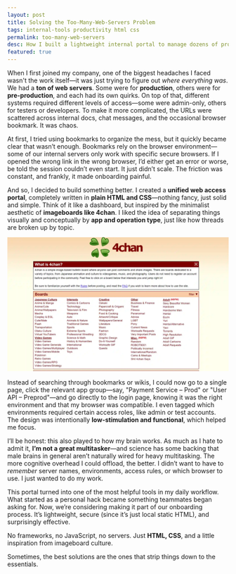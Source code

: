 ```yaml
---
layout: post
title: Solving the Too-Many-Web-Servers Problem
tags: internal-tools productivity html css
permalink: too-many-web-servers
desc: How I built a lightweight internal portal to manage dozens of production and pre-production web servers.
featured: true
---
```


When I first joined my company, one of the biggest headaches I faced wasn't the work itself—it was just trying to figure out _where everything was_. We had a **ton of web servers**. Some were for **production**, others were for **pre-production**, and each had its own quirks. On top of that, different systems required different levels of access—some were admin-only, others for testers or developers. To make it more complicated, the URLs were scattered across internal docs, chat messages, and the occasional browser bookmark. It was chaos.

At first, I tried using bookmarks to organize the mess, but it quickly became clear that wasn’t enough. Bookmarks rely on the browser environment—some of our internal servers only work with specific secure browsers. If I opened the wrong link in the wrong browser, I’d either get an error or worse, be told the session couldn’t even start. It just didn’t scale. The friction was constant, and frankly, it made onboarding painful.

And so, I decided to build something better. I created a **unified web access portal**, completely written in **plain HTML and CSS**—nothing fancy, just solid and simple. Think of it like a dashboard, but inspired by the minimalist aesthetic of **imageboards like 4chan**. I liked the idea of separating things visually and conceptually by **app and operation type**, just like how threads are broken up by topic.

![Selamat Pagi](/assets/img/e5284689a95bd5a0c2bcb7367de7a8673a7a55b122586a0539d4dfb8fa90dcdf.webp)

Instead of searching through bookmarks or wikis, I could now go to a single page, click the relevant app group—say, "Payment Service – Prod" or "User API – Preprod"—and go directly to the login page, knowing it was the right environment and that my browser was compatible. I even tagged which environments required certain access roles, like admin or test accounts. The design was intentionally **low-stimulation and functional**, which helped me focus.

I’ll be honest: this also played to how my brain works. As much as I hate to admit it, **I’m not a great multitasker**—and science has some backing that male brains in general aren’t naturally wired for heavy multitasking. The more cognitive overhead I could offload, the better. I didn’t want to have to _remember_ server names, environments, access rules, or which browser to use. I just wanted to do my work.

This portal turned into one of the most helpful tools in my daily workflow. What started as a personal hack became something teammates began asking for. Now, we’re considering making it part of our onboarding process. It’s lightweight, secure (since it’s just local static HTML), and surprisingly effective.

No frameworks, no JavaScript, no servers. Just **HTML, CSS**, and a little inspiration from imageboard culture.

Sometimes, the best solutions are the ones that strip things down to the essentials.
